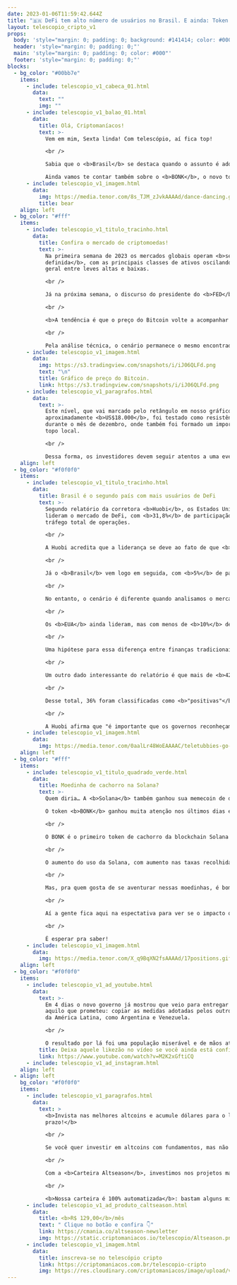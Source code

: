 ```yaml
---
date: 2023-01-06T11:59:42.644Z
title: "🇧🇷 DeFi tem alto número de usuários no Brasil. E ainda: Token BONK 🐶🦴"
layout: telescopio_cripto_v1
props:
  body: 'style="margin: 0; padding: 0; background: #141414; color: #000"'
  header: 'style="margin: 0; padding: 0;"'
  main: 'style="margin: 0; padding: 0; color: #000"'
  footer: 'style="margin: 0; padding: 0;"'
blocks:
  - bg_color: "#00bb7e"
    items:
      - include: telescopio_v1_cabeca_01.html
        data:
          text: ""
          img: ""
      - include: telescopio_v1_balao_01.html
        data:
          title: Olá, Criptomaníacos!
          text: >-
            Vem em mim, Sexta linda! Com telescópio, aí fica top!

            <br />

            Sabia que o <b>Brasil</b> se destaca quando o assunto é adoção <b>Defi</b>?<br/>

            Ainda vamos te contar também sobre o <b>BONK</b>, o novo token de doguinho da  Solana.
      - include: telescopio_v1_imagem.html
        data:
          img: https://media.tenor.com/8s_TJM_zJvkAAAAd/dance-dancing.gif
          title: bear
    align: left
  - bg_color: "#fff"
    items:
      - include: telescopio_v1_titulo_tracinho.html
        data:
          title: Confira o mercado de criptomoedas!
          text: >-
            Na primeira semana de 2023 os mercados globais operam <b>sem direção
            definida</b>, com as principais classes de ativos oscilando de forma
            geral entre leves altas e baixas.

            <br />

            Já na próxima semana, o discurso do presidente do <b>FED</b>, Jerome Powell, bem como os dados de <b>inflação</b> vindos dos EUA e China devem agitar novamente o calendário econômico e adicionar volatilidade para as cotações.

            <br />

            <b>A tendência é que o preço do Bitcoin volte a acompanhar os índices americanos</b>, uma vez que sua correlação de 30 dias com o S&P500 saiu do terreno negativo em novembro e voltou a subir para o patamar de 0.89, próximo do valor máximo de 1.0.

            <br />

            Pela análise técnica, o cenário permanece o mesmo encontrado ao final do ano passado, quando o Bitcoin negociava em tendência de baixa após perder importante nível de suporte.
      - include: telescopio_v1_imagem.html
        data:
          img: https://s3.tradingview.com/snapshots/i/iJ06QLFd.png
          text: "\n"
          title: Gráfico de preço do Bitcoin.
          link: https://s3.tradingview.com/snapshots/i/iJ06QLFd.png
      - include: telescopio_v1_paragrafos.html
        data:
          text: >-
            Este nível, que vai marcado pelo retângulo em nosso gráfico em
            aproximadamente <b>US$18.000</b>, foi testado como resistência
            durante o mês de dezembro, onde também foi formado um importante
            topo local.

            <br />

            Dessa forma, os investidores devem seguir atentos a uma eventual <b>superação dessa região</b> de preços, em busca de sinais de reversão e para que possam voltar a vislumbrar uma retomada da tendência de alta na principal criptomoeda do mercado.
    align: left
  - bg_color: "#f0f0f0"
    items:
      - include: telescopio_v1_titulo_tracinho.html
        data:
          title: Brasil é o segundo país com mais usuários de DeFi
          text: >-
            Segundo relatório da corretora <b>Huobi</b>, os Estados Unidos
            lideram o mercado de DeFi, com <b>31,8%</b> de participação no
            tráfego total de operações. 

            <br />

            A Huobi acredita que a liderança se deve ao fato de que <b>DeFi</b> porque o setor se enraizou no país e houve muito investimento formal em criptomoedas, o que atraiu muitas startups para o Vale do Silício e Nova York.

            <br />

            Já o <b>Brasil</b> vem logo em seguida, com <b>5%</b> de participação no mercado. O motivo pode ser porque o Brasil é o principal mercado de criptomoedas na América do Sul e muitos bancos e empresas de investimento estão oferecendo ou se preparando para oferecer serviços relacionados ao setor. <br />Além disso, o lançamento de <b>ETFs</b> de DeFi  aumentou a conscientização sobre criptomoedas em geral.

            <br />

            No entanto, o cenário é diferente quando analisamos o mercado de finanças centralizadas. 

            <br />

            Os <b>EUA</b> ainda lideram, mas com menos de <b>10%</b> de participação, e são seguidos por Coreia do Sul, Rússia, Turquia, Japão e Ucrânia. <b>O Brasil fica em sétimo lugar</b>, com <b>3% </b>de participação. 

            <br />

            Uma hipótese para essa diferença entre finanças tradicionais e descentralizadas é que os usuários de DeFi são mais profissionais e experientes.

            <br />

            Um outro dado interessante do relatório é que mais de <b>42</b> países adotaram medidas regulatórias ou de orientação para a indústria de criptoativos, incluindo o setor de DeFi, em 2022. 

            <br />

            Desse total, 36% foram classificadas como <b>"positivas"</b> e apoiam o crescimento da indústria, enquanto 32% foram "neutras" e apenas 32% foram <b>"negativas"</b> e restringem o uso de criptomoedas. 

            <br />

            A Huobi afirma que "é importante que os governos reconheçam o valor e o potencial das criptomoedas e encontrem um equilíbrio entre regulamentação e inovação".
      - include: telescopio_v1_imagem.html
        data:
          img: https://media.tenor.com/0aalLr48WoEAAAAC/teletubbies-go-brazil.gif
    align: left
  - bg_color: "#fff"
    items:
      - include: telescopio_v1_titulo_quadrado_verde.html
        data:
          title: Moedinha de cachorro na Solana?
          text: >-
            Quem diria… A <b>Solana</b> também ganhou sua memecoin de doguinho.

            O token <b>BONK</b> ganhou muita atenção nos últimos dias e levou o crédito pela recuperação recente do preço da SOL. 

            <br />

            O BONK é o primeiro token de cachorro da blockchain Solana e foi distribuído em um airdrop para usuários da rede com a missão de remover a economia tóxica dos tokens vinculados à <b>FTX</b>. O airdrop resultou em mais de <b>US$ 20 milhões</b> em volume de negociação.

            <br />

            O aumento do uso da Solana, com aumento nas taxas recolhidas e no número de usuários ativos diários, pode ser um sinal de que a blockchain tem uma chance de prosperar, como o cofundador do Ethereum, Vitalik Buterin, deseja. 

            <br />

            Mas, pra quem gosta de se aventurar nessas moedinhas, é bom estar sempre atento: na manhã do dia 6 de janeiro o preço do ativo já tinha <b>caído mais de 50%</b> nas últimas 24 horas.

            <br />

            Aí a gente fica aqui na espectativa para ver se o impacto que o BONK causou na rede vai ser o suficiente para uma melhora de cenário mais duradoura ou se esses hypes estão durando cada vez menos tempo… 

            <br />

            É esperar pra saber!
      - include: telescopio_v1_imagem.html
        data:
          img: https://media.tenor.com/X_q9BqXN2fsAAAAd/17positions.gif
    align: left
  - bg_color: "#f0f0f0"
    items:
      - include: telescopio_v1_ad_youtube.html
        data:
          text: >-
            Em 4 dias o novo governo já mostrou que veio para entregar tudo
            aquilo que prometeu: copiar as medidas adotadas pelos outros países
            da América Latina, como Argentina e Venezuela. 

            <br />

            O resultado por lá foi uma população miserável e de mãos atadas. Não espere pelo pior... PROTEJA-SE! 
          title: Deixa aquele likezão no vídeo se você ainda está confiante no BTC!
          link: https://www.youtube.com/watch?v=M2K2xGftiCQ
      - include: telescopio_v1_ad_instagram.html
    align: left
  - align: left
    bg_color: "#f0f0f0"
    items:
      - include: telescopio_v1_paragrafos.html
        data:
          text: >
            <b>Invista nas melhores altcoins e acumule dólares para o longo
            prazo!</b>

            <br />

            Se você quer investir em altcoins com fundamentos, mas não sabe como avaliar os projetos e não consegue acertar os preços de entrada, temos a solução pra você.

            <br />

            Com a <b>Carteira Altseason</b>, investimos nos projetos mais promissores para o longo prazo, como Ethereum, Aave, Polygon e outros, aproveitando os melhores preços!

            <br />

            <b>Nossa carteira é 100% automatizada</b>: bastam alguns minutos para configurá-la e deixá-la rebalancear os seus ativos — não temos acesso aos seus fundos, podemos apenas rebalancear o seu portfólio.
      - include: telescopio_v1_ad_produto_caltseason.html
        data:
          title: <b>R$ 129,00</b>/mês
          text: " Clique no botão e confira 👇"
          link: https://cmania.co/altseason-newsletter
          img: https://static.criptomaniacos.io/telescopio/Altseason.png
      - include: telescopio_v1_imagem.html
        data:
          title: inscreva-se no telescópio cripto
          link: https://criptomaniacos.com.br/telescopio-cripto
          img: https://res.cloudinary.com/criptomaniacos/image/upload/v1662133224/telescopio/inscreva-se-telescopio.png
---
```

